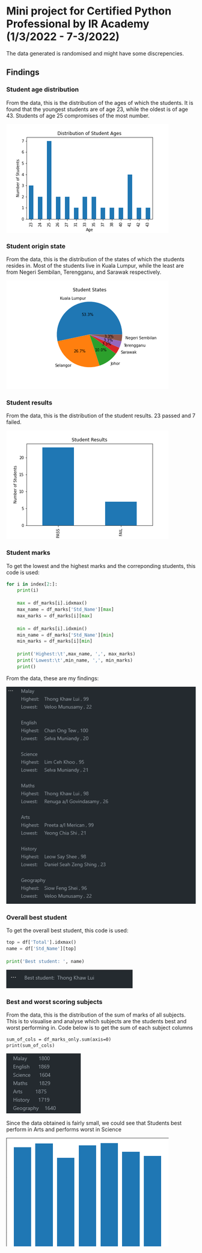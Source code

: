 # Mini project for Certified Python Professional by IR Academy (1/3/2022 - 7-3/2022)

The data generated is randomised and might have some discrepencies.

## Findings

### Student age distribution

From the data, this is the distribution of the ages of which the students. It is found that the youngest students are of age 23, while the oldest is of age 43. Students of age 25 compromises of the most number.

![](./output/student-age-distribution.png)

### Student origin state

From the data, this is the distribution of the states of which the students resides in. Most of the students live in Kuala Lumpur, while the least are from Negeri Sembilan, Terengganu, and Sarawak respectively.

![](./output/student-state.png)

### Student results

From the data, this is the distribution of the student results. 23 passed and 7 failed.

![](./output/student-result.png)

### Student marks

To get the lowest and the highest marks and the correponding students, this code is used:

```python
for i in index[2:]:
    print(i)

    max = df_marks[i].idxmax()
    max_name = df_marks['Std_Name'][max]
    max_marks = df_marks[i][max]
    
    min = df_marks[i].idxmin()
    min_name = df_marks['Std_Name'][min]
    min_marks = df_marks[i][min]

    print('Highest:\t',max_name, ',', max_marks)
    print('Lowest:\t',min_name, ',', min_marks)
    print()
```

From the data, these are my findings:

![](./output/student-marks.png)

### Overall best student

To get the overall best student, this code is used:

```python
top = df['Total'].idxmax()
name = df['Std_Name'][top]

print('Best student: ', name)
```
![](./output/student-marks-best.png)

### Best and worst scoring subjects

From the data, this is the distribution of the sum of marks of all subjects. This is to visualise and analyse which subjects are the students best and worst performing in. Code below is to get the sum of each subject columns

```
sum_of_cols = df_marks_only.sum(axis=0)
print(sum_of_cols)
```
![](./output/marks-sum.png)

Since the data obtained is fairly small, we could see that Students best perform in Arts and performs worst in Science

![](./output/marks-sum-graph.png)
